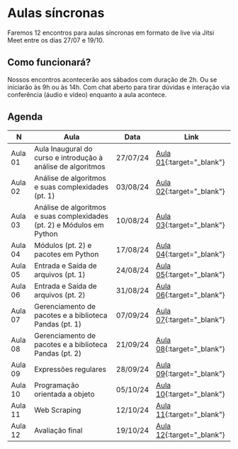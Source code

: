 # Aulas síncronas

Faremos 12 encontros para aulas síncronas em formato de live via Jitsi Meet entre os dias 27/07 e 19/10.

## Como funcionará?

Nossos encontros acontecerão aos sábados com duração de 2h. Ou se iniciarão às 9h ou às 14h. Com chat aberto para tirar dúvidas e interação via conferência (áudio e vídeo) enquanto a aula acontece.

## Agenda

|N|Aula|Data|Link|
|--|--|--|--|
|Aula 01 |Aula Inaugural do curso e introdução à análise de algoritmos|27/07/24|[Aula 01](https://meet.jit.si/FUNDAMENTOSDEALGORITMOSEINICIA%C3%87%C3%83O%C3%80PROGRAMA%C3%87%C3%83OEMPYTHON-Aula01-An%C3%A1lisedealgoritmos){:target="_blank"}|
|Aula 02 |Análise de algoritmos e suas complexidades (pt. 1)|03/08/24|[Aula 02](https://meet.jit.si/FUNDAMENTOSDEALGORITMOSEINICIA%C3%87%C3%83O%C3%80PROGRAMA%C3%87%C3%83OEMPYTHON-Aula02-An%C3%A1lisedealgoritmos){:target="_blank"}|
|Aula 03 |Análise de algoritmos e suas complexidades (pt. 2) e Módulos em Python|10/08/24|[Aula 03](https://meet.jit.si/FUNDAMENTOSDEALGORITMOSEINICIA%C3%87%C3%83O%C3%80PROGRAMA%C3%87%C3%83OEMPYTHON-Aula03-An%C3%A1lisedealgoritmos){:target="_blank"}|
|Aula 04 |Módulos (pt. 2) e pacotes em Python|17/08/24|[Aula 04](https://meet.jit.si/FUNDAMENTOSDEALGORITMOSEINICIA%C3%87%C3%83O%C3%80PROGRAMA%C3%87%C3%83OEMPYTHON-Aula04-An%C3%A1lisedealgoritmos){:target="_blank"}|
|Aula 05 |Entrada e Saída de arquivos (pt. 1)|24/08/24|[Aula 05](https://meet.jit.si/FUNDAMENTOSDEALGORITMOSEINICIA%C3%87%C3%83O%C3%80PROGRAMA%C3%87%C3%83OEMPYTHON-Aula05-An%C3%A1lisedealgoritmos){:target="_blank"}|
|Aula 06 |Entrada e Saída de arquivos (pt. 2)|31/08/24|[Aula 06](https://meet.jit.si/FUNDAMENTOSDEALGORITMOSEINICIA%C3%87%C3%83O%C3%80PROGRAMA%C3%87%C3%83OEMPYTHON-Aula06-An%C3%A1lisedealgoritmos){:target="_blank"}|
|Aula 07 |Gerenciamento de pacotes e a biblioteca Pandas (pt. 1)|07/09/24|[Aula 07](https://meet.jit.si/FUNDAMENTOSDEALGORITMOSEINICIA%C3%87%C3%83O%C3%80PROGRAMA%C3%87%C3%83OEMPYTHON-Aula07-An%C3%A1lisedealgoritmos){:target="_blank"}|
|Aula 08 |Gerenciamento de pacotes e a biblioteca Pandas (pt. 2)|21/09/24|[Aula 08](https://meet.jit.si/FUNDAMENTOSDEALGORITMOSEINICIA%C3%87%C3%83O%C3%80PROGRAMA%C3%87%C3%83OEMPYTHON-Aula08-An%C3%A1lisedealgoritmos){:target="_blank"}|
|Aula 09 |Expressões regulares|28/09/24|[Aula 09](https://meet.jit.si/FUNDAMENTOSDEALGORITMOSEINICIA%C3%87%C3%83O%C3%80PROGRAMA%C3%87%C3%83OEMPYTHON-Aula09-An%C3%A1lisedealgoritmos){:target="_blank"}|
|Aula 10 |Programação orientada a objeto|05/10/24|[Aula 10](https://meet.jit.si/FUNDAMENTOSDEALGORITMOSEINICIA%C3%87%C3%83O%C3%80PROGRAMA%C3%87%C3%83OEMPYTHON-Aula10-An%C3%A1lisedealgoritmos){:target="_blank"}|
|Aula 11 |Web Scraping|12/10/24|[Aula 11](https://meet.jit.si/FUNDAMENTOSDEALGORITMOSEINICIA%C3%87%C3%83O%C3%80PROGRAMA%C3%87%C3%83OEMPYTHON-Aula11-An%C3%A1lisedealgoritmos){:target="_blank"}|
|Aula 12 |Avaliação final|19/10/24|[Aula 12](https://meet.jit.si/FUNDAMENTOSDEALGORITMOSEINICIA%C3%87%C3%83O%C3%80PROGRAMA%C3%87%C3%83OEMPYTHON-Aula12-An%C3%A1lisedealgoritmos){:target="_blank"}|

